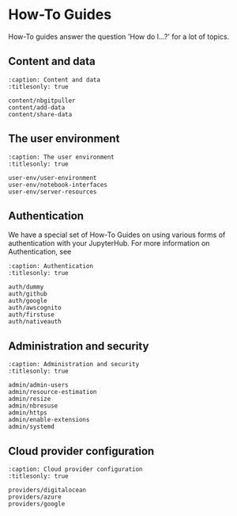 # How-To Guides

How-To guides answer the question 'How do I...?' for a lot of topics.

## Content and data

```{toctree}
:caption: Content and data
:titlesonly: true

content/nbgitpuller
content/add-data
content/share-data
```

## The user environment

```{toctree}
:caption: The user environment
:titlesonly: true

user-env/user-environment
user-env/notebook-interfaces
user-env/server-resources
```

## Authentication

We have a special set of How-To Guides on using various forms of authentication
with your JupyterHub. For more information on Authentication, see
[](/topic/authenticator-configuration)

```{toctree}
:caption: Authentication
:titlesonly: true

auth/dummy
auth/github
auth/google
auth/awscognito
auth/firstuse
auth/nativeauth
```

## Administration and security

```{toctree}
:caption: Administration and security
:titlesonly: true

admin/admin-users
admin/resource-estimation
admin/resize
admin/nbresuse
admin/https
admin/enable-extensions
admin/systemd
```

## Cloud provider configuration

```{toctree}
:caption: Cloud provider configuration
:titlesonly: true

providers/digitalocean
providers/azure
providers/google
```
